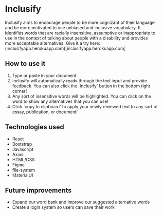 # Inclusify

Inclusify aims to encourage people to be more cognizant of their language and be more motivated to use unbiased and inclusive vocabulary. It identifies words that are racially insensitive, assumptive or inappropriate to use in the context of talking about people with a disability and provides more acceptable alternatives.
Give it a try here: (inclusifyapp.herokuapp.com)[inclusifyapp.herokuapp.com]

## How to use it
1. Type or paste in your document.
2. Inclusify will automatically reads through the text input and provide feedback. You can also click the 'Inclusify' button in the bottom right corner!
3. Any sort of insensitive words will be highlighted. You can click on the word to show any alternatives that you can use!
4. Click 'copy to clipboard' to apply your newly reviewed text to any sort of essay, publication, or document!

## Technologies used
* React
* Bootstrap
* Javascript
* Axios
* HTML/CSS
* Figma
* file-system
* MaterialUI

## Future improvements
* Expand our word bank and improve our suggested alternative words
* Create a login system so users can save their work
